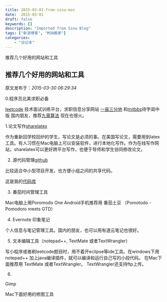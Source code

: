 ```yaml
---
title: 2015-03-01-from-sina-msn
date:  2015-03-01
draft: false
keywords: []
description: "Imported from Sina Blog"
tags: ["新浪博客", "MSN搬家"]
categories: 
    - "日记本"
---
```

推荐几个好用的网站和工具
## 推荐几个好用的网站和工具

 原文发布于：*2015-03-30 06:29:34*

0.程序员北美求职必备

[leetcode](https://leetcode.com/) 技术面试训练平台，求职信息分享网站 [一亩三分地](http://www.1point3acres.com/bbs/) 和[mitbbs](http://www.mitbbs.com/bbsdoc/JobHunting.html)待字闺中版
国内朋友，推荐[九章算法](http://www.ninechapter.com/) 现在也很火。

1.论文写作[sharelatex](https://www.sharelatex.com/) 

 作为重新回学校回炉的学生，写论文是必须的事。在美国写论文，需要用到latex工具。有人习惯在Mac电脑上可以安装软件，进行本地化写作。作为在线写作网站，sharelatex可以更好跨平台写作，也便于导师和学生协同修改论文。

2. 源代码管理[github](https://github.com/)

比较适合中小型项目开发。也方便小组之间的共享代码。

这是我的[代码库](https://github.com/hustbill)

3. 番茄时间管理工具

Mac电脑上用Poromodo One   Android手机推荐用 番茄土豆
（Pomotodo - Pomodoro meets GTD）

4. Evernote 印象笔记

个人信息与笔记管理工具。国内的朋友，也可以用有道云笔记也很好。

5. 文本编辑工具（notepad++, TextMate 或者TextWrangler）

写小程序或者刷leetcode题目时，用不着开eclipse等ide工具。在windows下用notepad++
加上java编译插件，就可以编译和运行自己写的小段代码。 在Mac下面推荐用 TextMate
或者TextWrangler。 TextWrangler还支持ftp上传。 

6.
Gimp 

Mac下面好用的修图工具


